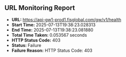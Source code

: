 ## URL Monitoring Report

- **URL:** https://api-gw1-prod1.fisglobal.com/gw/v1/health
- **Start Time:** 2025-07-13T19:38:23.028313
- **End Time:** 2025-07-13T19:38:23.081880
- **Total Time Taken:** 0.053567 seconds
- **HTTP Status Code:** 403
- **Status:** Failure
- **Failure Reason:** HTTP Status Code: 403
